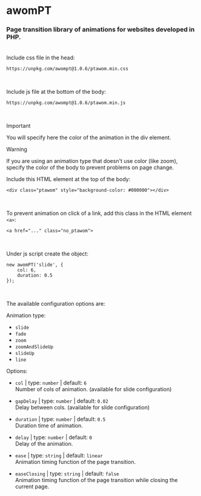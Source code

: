 # awomPT <br />

### Page transition library of animations for websites developed in PHP.<br /><br />

Include css file in the head:

```
https://unpkg.com/awompt@1.0.6/ptawom.min.css
```

<br />

Include js file at the bottom of the body:

```
https://unpkg.com/awompt@1.0.6/ptawom.min.js
```

<br />

> [!IMPORTANT]
> You will specify here the color of the animation in the div element.

> [!WARNING]
> If you are using an animation type that doesn't use color (like zoom), specify the color of the body to prevent problems on page change.

Include this HTML element at the top of the body:

```
<div class="ptawom" style="background-color: #000000"></div>
```

<br />

To prevent animation on click of a link, add this class in the HTML element `<a>`:

```
<a href="..." class="no_ptawom">
```

<br />

Under js script create the object:

```
new awomPT('slide', {
    col: 6,
    duration: 0.5
});
```

<br />

The available configuration options are:

Animation type:

-   `slide`
-   `fade`
-   `zoom`
-   `zoomAndSlideUp`
-   `slideUp`
-   `line`

Options:

-   `col` | type: `number` | default: `6`<br />
    Number of cols of animation. (available for slide configuration)

-   `gapDelay` | type: `number` | default: `0.02`<br />
    Delay between cols. (available for slide configuration)

-   `duration` | type: `number` | default: `0.5`<br />
    Duration time of animation.

-   `delay` | type: `number` | default: `0`<br />
    Delay of the animation.

-   `ease` | type: `string` | default: `linear`<br />
    Animation timing function of the page transition.

-   `easeClosing` | type: `string` | default: `false`<br />
    Animation timing function of the page transition while closing the current page.
